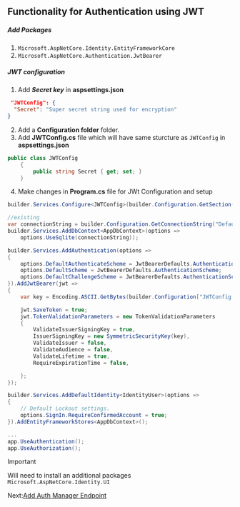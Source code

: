 ## Functionality for Authentication using JWT

##### Add Packages
1. `Microsoft.AspNetCore.Identity.EntityFrameworkCore`
2. `Microsoft.AspNetCore.Authentication.JwtBearer`

##### JWT configuration
1. Add <b><i>Secret key</i></b> in **aspsettings.json**
```json
 "JWTConfig": {
  "Secret": "Super secret string used for encryption"
}
```

2. Add a **Configuration folder** folder.
3. Add **JWTConfig.cs** file which will have same sturcture as `JWTConfig` in **aspsettings.json**
```csharp
public class JWTConfig
    {
        public string Secret { get; set; }
    }
```
4. Make changes in **Program.cs** file for JWt Configuration and setup
```csharp
builder.Services.Configure<JWTConfig>(builder.Configuration.GetSection("JWTConfig"));

//existing 
var connectionString = builder.Configuration.GetConnectionString("DefaultConnection") ?? throw new InvalidOperationException("Connection string 'DefaultConnection' not found.");
builder.Services.AddDbContext<AppDbContext>(options =>
    options.UseSqlite(connectionString));

builder.Services.AddAuthentication(options =>
{
    options.DefaultAuthenticateScheme = JwtBearerDefaults.AuthenticationScheme;
    options.DefaultScheme = JwtBearerDefaults.AuthenticationScheme;
    options.DefaultChallengeScheme = JwtBearerDefaults.AuthenticationScheme;
}).AddJwtBearer(jwt =>
{
    var key = Encoding.ASCII.GetBytes(builder.Configuration["JWTConfig:Secret"]);

    jwt.SaveToken = true;
    jwt.TokenValidationParameters = new TokenValidationParameters
    {
        ValidateIssuerSigningKey = true,
        IssuerSigningKey = new SymmetricSecurityKey(key),
        ValidateIssuer = false,
        ValidateAudience = false,
        ValidateLifetime = true,
        RequireExpirationTime = false,

    };
});

builder.Services.AddDefaultIdentity<IdentityUser>(options =>
{
    // Default Lockout settings.
    options.SignIn.RequireConfirmedAccount = true;
}).AddEntityFrameworkStores<AppDbContext>();

...
app.UseAuthentication();
app.UseAuthorization();

```

> [!IMPORTANT]
> Will need to install an additional packages `Microsoft.AspNetCore.Identity.UI`


Next:[Add Auth Manager Endpoint](./AuthManagerEndPoint.md)